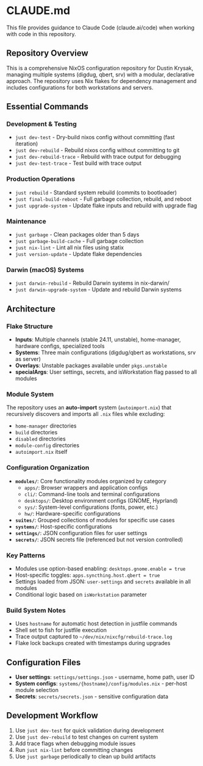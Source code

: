 # CLAUDE.md

This file provides guidance to Claude Code (claude.ai/code) when working with code in this repository.

## Repository Overview

This is a comprehensive NixOS configuration repository for Dustin Krysak, managing multiple systems (digdug, qbert, srv) with a modular, declarative approach. The repository uses Nix flakes for dependency management and includes configurations for both workstations and servers.

## Essential Commands

### Development & Testing
- `just dev-test` - Dry-build nixos config without committing (fast iteration)
- `just dev-rebuild` - Rebuild nixos config without committing to git
- `just dev-rebuild-trace` - Rebuild with trace output for debugging
- `just dev-test-trace` - Test build with trace output

### Production Operations
- `just rebuild` - Standard system rebuild (commits to bootloader)
- `just final-build-reboot` - Full garbage collection, rebuild, and reboot
- `just upgrade-system` - Update flake inputs and rebuild with upgrade flag

### Maintenance
- `just garbage` - Clean packages older than 5 days
- `just garbage-build-cache` - Full garbage collection
- `just nix-lint` - Lint all nix files using statix
- `just version-update` - Update flake dependencies

### Darwin (macOS) Systems
- `just darwin-rebuild` - Rebuild Darwin systems in nix-darwin/
- `just darwin-upgrade-system` - Update and rebuild Darwin systems

## Architecture

### Flake Structure
- **Inputs**: Multiple channels (stable 24.11, unstable), home-manager, hardware configs, specialized tools
- **Systems**: Three main configurations (digdug/qbert as workstations, srv as server)
- **Overlays**: Unstable packages available under `pkgs.unstable`
- **specialArgs**: User settings, secrets, and isWorkstation flag passed to all modules

### Module System
The repository uses an **auto-import** system (`autoimport.nix`) that recursively discovers and imports all `.nix` files while excluding:
- `home-manager` directories
- `build` directories 
- `disabled` directories
- `module-config` directories
- `autoimport.nix` itself

### Configuration Organization
- **`modules/`**: Core functionality modules organized by category
  - `apps/`: Browser wrappers and application configs
  - `cli/`: Command-line tools and terminal configurations
  - `desktops/`: Desktop environment configs (GNOME, Hyprland)
  - `sys/`: System-level configurations (fonts, power, etc.)
  - `hw/`: Hardware-specific configurations
- **`suites/`**: Grouped collections of modules for specific use cases
- **`systems/`**: Host-specific configurations
- **`settings/`**: JSON configuration files for user settings
- **`secrets/`**: JSON secrets file (referenced but not version controlled)

### Key Patterns
- Modules use option-based enabling: `desktops.gnome.enable = true`
- Host-specific toggles: `apps.syncthing.host.qbert = true`
- Settings loaded from JSON: `user-settings` and `secrets` available in all modules
- Conditional logic based on `isWorkstation` parameter

### Build System Notes
- Uses `hostname` for automatic host detection in justfile commands
- Shell set to fish for justfile execution
- Trace output captured to `~/dev/nix/nixcfg/rebuild-trace.log`
- Flake lock backups created with timestamps during upgrades

## Configuration Files
- **User settings**: `settings/settings.json` - username, home path, user ID
- **System configs**: `systems/{hostname}/config/modules.nix` - per-host module selection
- **Secrets**: `secrets/secrets.json` - sensitive configuration data

## Development Workflow
1. Use `just dev-test` for quick validation during development
2. Use `just dev-rebuild` to test changes on current system
3. Add trace flags when debugging module issues
4. Run `just nix-lint` before committing changes
5. Use `just garbage` periodically to clean up build artifacts